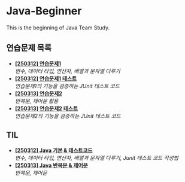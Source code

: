 # Java-Beginner

This is the beginning of Java Team Study.

## 연습문제 목록

- **[[250312] 연습문제1](Exercise01.java)**  
  _변수, 데이터 타입, 연산자, 배열과 문자열 다루기_
- **[[250312] 연습문제1 테스트](Exercise01Tests.java)**  
  _연습문제1의 기능을 검증하는 JUnit 테스트 코드_
- **[[250313] 연습문제2](Exercise02.java)**  
  _반복문, 제어문 활용_
- **[[250313] 연습문제2 테스트](Exercise02Test.java)**  
  _연습문제2의 기능을 검증하는 JUnit 테스트 코드_  

## TIL

- **[[250312] Java 기본 & 테스트코드](daily-notes/[250312]JavaBasic&Test.md)**  
  _변수, 데이터 타입, 연산자, 배열과 문자열 다루기, Junit 테스트 코드 작성법_
- **[[250313] Java 반복문 & 제어문](daily-notes/[250313]ControlStatements&Loops.md)**  
  _반복문, 제어문_
